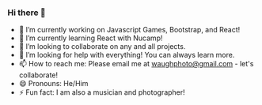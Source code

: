 ### Hi there 👋

- 🔭 I’m currently working on Javascript Games, Bootstrap, and React!
- 🌱 I’m currently learning React with Nucamp! 
- 👯 I’m looking to collaborate on any and all projects.
- 🤔 I’m looking for help with everything! You can always learn more.
- 📫 How to reach me: Please email me at waughphoto@gmail.com - let's collaborate! 
- 😄 Pronouns: He/Him
- ⚡ Fun fact: I am also a musician and photographer! 

<!--
**TylerWaugh01/TylerWaugh01** is a ✨ _special_ ✨ repository because its `README.md` (this file) appears on your GitHub profile.

Here are some ideas to get you started:

- 🔭 I’m currently working on ...
- 🌱 I’m currently learning ...
- 👯 I’m looking to collaborate on ...
- 🤔 I’m looking for help with ...
- 💬 Ask me about ...
- 📫 How to reach me: ...
- 😄 Pronouns: ...
- ⚡ Fun fact: ...
-->
